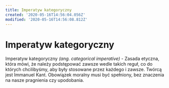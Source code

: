 ```yaml
---
title: Imperatyw kategoryczny
created: '2020-05-16T14:56:04.056Z'
modified: '2020-05-16T14:56:08.812Z'
---
```


# Imperatyw kategoryczny

Imperatyw kategoryczny *(ang. categorical imperative)* - Zasada etyczna, która mówi, że należy podstępować zawsze wedle takich reguł, co do których chcilibyśmy, aby były stosowane przez każdego i zawsze. Twórcą jest Immanuel Kant. Obowiązek moralny musi być spełniony, bez znaczenia na nasze pragnienia czy upodobania.
